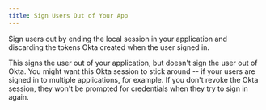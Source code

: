 ```yaml
---
title: Sign Users Out of Your App
---
```

Sign users out by ending the local session in your application and discarding the tokens Okta created when the user signed in.

<StackSelector snippet="localsignout"/>

This signs the user out of your application, but doesn't sign the user out of Okta. You might want this Okta session to stick around -- if your users are signed in to multiple applications, for example. If you don't revoke the Okta session, they won't be prompted for credentials when they try to sign in again.
